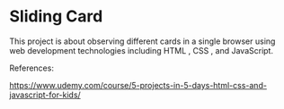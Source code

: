 # Sliding Card

This project is about observing different cards in a single browser using web development technologies including HTML , CSS , and JavaScript.

References:

https://www.udemy.com/course/5-projects-in-5-days-html-css-and-javascript-for-kids/
